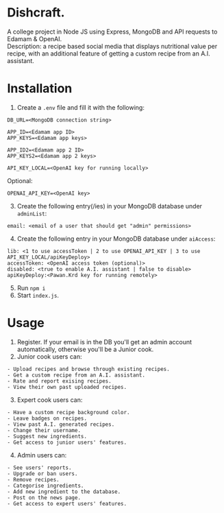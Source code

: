 # Dishcraft.

A college project in Node JS using Express, MongoDB and API requests to Edamam & OpenAI.<br>
Description: a recipe based social media that displays nutritional value per recipe, with an additional feature of getting a custom recipe from an A.I. assistant.

# Installation

1. Create a `.env` file and fill it with the following:
```
DB_URL=<MongoDB connection string>

APP_ID=<Edamam app ID>
APP_KEYS=<Edamam app keys>

APP_ID2=<Edamam app 2 ID>
APP_KEYS2=<Edamam app 2 keys>

API_KEY_LOCAL=<OpenAI key for running locally>
```
Optional:
```
OPENAI_API_KEY=<OpenAI key>
```
3. Create the following entry(/ies) in your MongoDB database under `adminList`:
```
email: <email of a user that should get "admin" permissions>
```
4. Create the following entry in your MongoDB database under `aiAccess`:
```
lib: <1 to use accessToken | 2 to use OPENAI_API_KEY | 3 to use API_KEY_LOCAL/apiKeyDeploy>
accessToken: <OpenAI access token (optional)>
disabled: <true to enable A.I. assistant | false to disable>
apiKeyDeploy:<Pawan.Krd key for running remotely>
```
5. Run `npm i`
6. Start `index.js`.

# Usage
 
1. Register. If your email is in the DB you'll get an admin account automatically, otherwise you'll be a Junior cook.
2. Junior cook users can:
```
- Upload recipes and browse through existing recipes.
- Get a custom recipe from an A.I. assistant.
- Rate and report exising recipes.
- View their own past uploaded recipes.
```
3. Expert cook users can:
```
- Have a custom recipe background color.
- Leave badges on recipes.
- View past A.I. generated recipes.
- Change their username.
- Suggest new ingredients.
- Get access to junior users' features.
```
4. Admin users can: 
```
- See users' reports.
- Upgrade or ban users.
- Remove recipes.
- Categorise ingredients.
- Add new ingredient to the database.
- Post on the news page.
- Get access to expert users' features.
```
